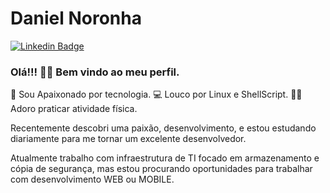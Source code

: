 <!-- 
Apartir daqui é onde eu começo a editar meu perfil.
-->
# Daniel Noronha
[![Linkedin Badge](https://img.shields.io/badge/-LinkedIn-blue?style=flat-square&logo=Linkedin&logoColor=white&link=https://www.linkedin.com/in/dndas/)](https://www.linkedin.com/in/dndas/)

### Olá!!! 👋🏽 Bem vindo ao meu perfil. 

🔌 Sou Apaixonado por tecnologia.
💻 Louco por Linux e ShellScript.
🏋🏽 Adoro praticar atividade física.

Recentemente descobri uma paixão, desenvolvimento, e estou estudando diariamente para me tornar um excelente desenvolvedor.

Atualmente trabalho com infraestrutura de TI focado em armazenamento e cópia de segurança, mas estou procurando oportunidades para trabalhar com desenvolvimento WEB ou MOBILE.
